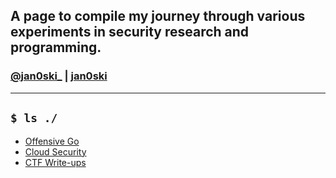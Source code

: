 ## A page to compile my journey through various experiments in security research and programming.

### <i class="fa fa-twitter"></i>[ @jan0ski_](https://twitter.com/jan0ski_) | <i class="fa fa-github"></i>[ jan0ski](https://github.com/jan0ski/)

---

## `$ ls ./`

- [Offensive Go](./golang/rev-shell.md)
- [Cloud Security]()
- [CTF Write-ups]()

